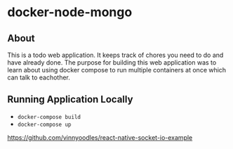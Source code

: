 # docker-node-mongo

## About
This is a todo web application. It keeps track of chores you need to do and have already done. The purpose for building this web application was to learn about using docker compose to run multiple containers at once which can talk to eachother.

## Running Application Locally
* ```docker-compose build```
* ```docker-compose up```


https://github.com/vinnyoodles/react-native-socket-io-example

